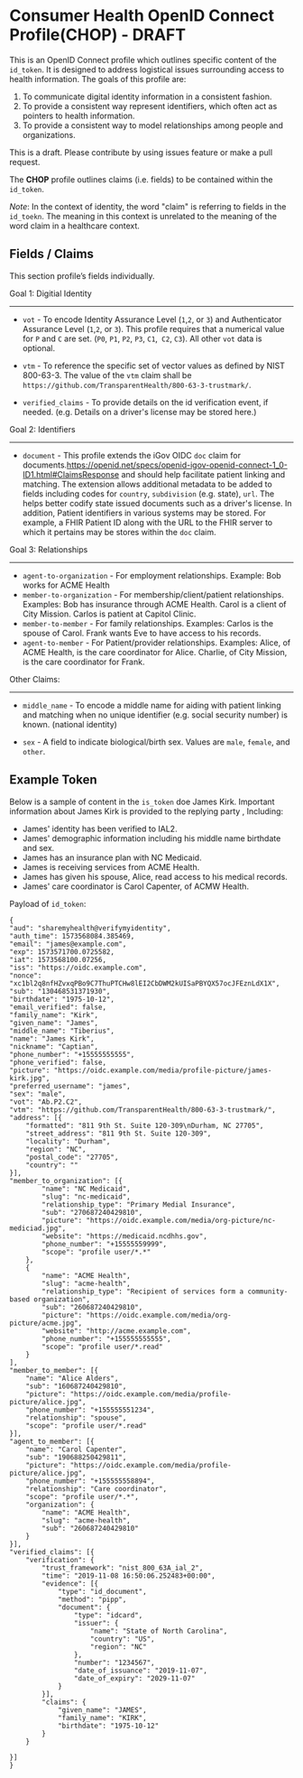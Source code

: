 # Consumer Health OpenID Connect Profile(CHOP) - DRAFT

This is an OpenID Connect profile which outlines specific content of the `id_token`. It is designed to address logistical issues surrounding access to health information. The goals of this profile are:

1. To communicate digital identity information in a consistent fashion.
2. To provide a consistent way represent identifiers, which often act as pointers to health information. 
3. To provide a consistent way to model relationships among people and organizations.

This is a draft. Please contribute by using issues feature or make a pull request.

The **CHOP** profile outlines claims (i.e. fields) to be contained within the `id_token`.


_Note_: In the context of identity, the word "claim" is referring to fields in the `id_toekn`.  The meaning in this context is unrelated to the meaning of the word claim in a healthcare context.

Fields / Claims
---------------

This section profile’s fields individually.


Goal 1: Digitial Identity
________________________

* `vot` - To  encode Identity Assurance Level (`1`,`2`, or `3`) and  Authenticator Assurance Level (`1`,`2`, or `3`).  This profile requires that a numerical value for `P` and `C` are set.  (`P0`, `P1`, `P2`, `P3`, `C1`,` C2`, `C3`).  All other `vot` data is optional.

* `vtm` - To reference the  specific set of vector values as defined by NIST 800-63-3.  The value of the `vtm`  claim shall be `https://github.com/TransparentHealth/800-63-3-trustmark/`.

* `verified_claims` - To provide details on the id verification event, if needed. (e.g. Details on a driver's license may be stored here.)

Goal 2: Identifiers
___________________


* `document` - This profile extends the iGov OIDC `doc` claim for documents.https://openid.net/specs/openid-igov-openid-connect-1_0-ID1.html#ClaimsResponse and should help facilitate patient linking and matching. The extension allows additional metadata to be added to fields including codes for `country`, `subdivision` (e.g. state), `url`. The helps better codify state issued documents such as a driver's license. In addition, Patient identifiers in various systems may be stored. For example, a FHIR Patient ID along with the URL to the FHIR server to which it pertains may be stores within the `doc` claim.

Goal 3: Relationships
_____________________

* `agent-to-organization` - For employment relationships. Example: Bob works for ACME Health
* `member-to-organization` - For membership/client/patient relationships. Examples: Bob has insurance through ACME Health. Carol is a client of City Mission. Carlos is patient at Capitol Clinic.  
* `member-to-member` - For family relationships. Examples: Carlos is the spouse of Carol. Frank wants Eve to have access to his records. 
* `agent-to-member` - For Patient/provider relationships. Examples:  Alice, of ACME Health, is the care coordinator for Alice.  Charlie, of City Mission, is the care coordinator for Frank. 

Other Claims:
____________

* `middle_name` - To encode a middle name for aiding with patient linking and matching when no unique identifier (e.g. social security number) is known. (national identity)

* `sex` - A field to indicate biological/birth sex.  Values are `male`, `female`, and `other`.


Example Token
-------------


Below is a sample of content in the `is_token` doe James Kirk.  Important information about James Kirk is provided to the replying party , Including:

* James' identity has been verified to IAL2.
* James' demographic information including his middle name birthdate and sex.
* James has an insurance plan with NC Medicaid.
* James is receiving services from ACME Health.
* James has given his spouse, Alice, read access to his medical records.
* James' care coordinator is Carol Capenter, of ACMW Health.


Payload of `id_token`:


    {
 	"aud": "sharemyhealth@verifymyidentity",
 	"auth_time": 1573568084.385469,
 	"email": "james@example.com",
 	"exp": 1573571700.0725582,
 	"iat": 1573568100.07256,
 	"iss": "https://oidc.example.com",
 	"nonce": "xc1bl2q8nfHZvxqPBo9C7ThuPTCHw8lEI2CbDWM2kUISaPBYQX57ocJFEznLdX1X",
 	"sub": "130468531371930",
 	"birthdate": "1975-10-12",
 	"email_verified": false,
 	"family_name": "Kirk",
 	"given_name": "James",
 	"middle_name": "Tiberius",
 	"name": "James Kirk",
 	"nickname": "Captian",
 	"phone_number": "+15555555555",
 	"phone_verified": false,
 	"picture": "https://oidc.example.com/media/profile-picture/james-kirk.jpg",
 	"preferred_username": "james",
 	"sex": "male",
 	"vot": "Ab.P2.C2",
 	"vtm": "https://github.com/TransparentHealth/800-63-3-trustmark/",
 	"address": [{
 		"formatted": "811 9th St. Suite 120-309\nDurham, NC 27705",
 		"street_address": "811 9th St. Suite 120-309",
 		"locality": "Durham",
 		"region": "NC",
 		"postal_code": "27705",
 		"country": ""
 	}],
 	"member_to_organization": [{
 			"name": "NC Medicaid",
 			"slug": "nc-medicaid",
 			"relationship_type": "Primary Medial Insurance",
 			"sub": "270687240429810",
 			"picture": "https://oidc.example.com/media/org-picture/nc-mediciad.jpg",
 			"website": "https://medicaid.ncdhhs.gov",
 			"phone_number": "+15555559999",
 			"scope": "profile user/*.*"
 		},
 		{
 			"name": "ACME Health",
 			"slug": "acme-health",
 			"relationship_type": "Recipient of services form a community-based organization",
 			"sub": "260687240429810",
 			"picture": "https://oidc.example.com/media/org-picture/acme.jpg",
 			"website": "http://acme.example.com",
 			"phone_number": "+155555555555",
 			"scope": "profile user/*.read"
 		}
 	],
 	"member_to_member": [{
 		"name": "Alice Alders",
 		"sub": "160687240429810",
 		"picture": "https://oidc.example.com/media/profile-picture/alice.jpg",
 		"phone_number": "+155555551234",
 		"relationship": "spouse",
 		"scope": "profile user/*.read"
 	}],
 	"agent_to_member": [{
 		"name": "Carol Capenter",
 		"sub": "190688250429811",
 		"picture": "https://oidc.example.com/media/profile-picture/alice.jpg",
 		"phone_number": "+155555558894",
 		"relationship": "Care coordinator",
 		"scope": "profile user/*.*",
 		"organization": {
 			"name": "ACME Health",
 			"slug": "acme-health",
 			"sub": "260687240429810"
 		}
 	}],
 	"verified_claims": [{
 		"verification": {
 			"trust_framework": "nist_800_63A_ial_2",
 			"time": "2019-11-08 16:50:06.252483+00:00",
 			"evidence": [{
 				"type": "id_document",
 				"method": "pipp",
 				"document": {
 					"type": "idcard",
 					"issuer": {
 						"name": "State of North Carolina",
 						"country": "US",
 						"region": "NC"
 					},
 					"number": "1234567",
 					"date_of_issuance": "2019-11-07",
 					"date_of_expiry": "2029-11-07"
 				}
 			}],
 			"claims": {
 				"given_name": "JAMES",
 				"family_name": "KIRK",
 				"birthdate": "1975-10-12"
 			}
 		}

 	}]
    }

